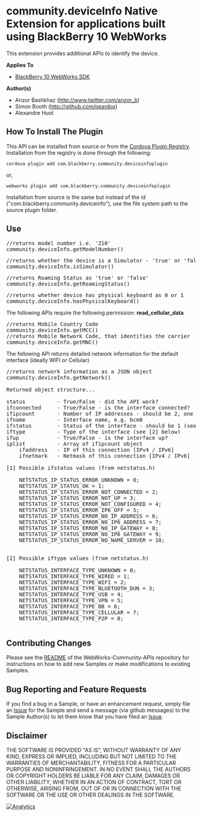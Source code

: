 # community.deviceInfo Native Extension for applications built using BlackBerry 10 WebWorks

This extension provides additional APIs to identify the device.

**Applies To**

* [BlackBerry 10 WebWorks SDK](https://developer.blackberry.com/html5/download/sdk) 

**Author(s)** 

* Anzor Bashkhaz (http://www.twitter.com/anzor_b)
* Simon Booth (http://github.com/peardox)
* Alexandre Huot


## How To Install The Plugin

This API can be installed from source or from the [Cordova Plugin Registry](http://plugins.cordova.io/). Installation from the registry is done through the following:

    cordova plugin add com.blackberry.community.deviceinfoplugin

or,
    
    webworks plugin add com.blackberry.community.deviceinfoplugin

Installation from source is the same but instead of the id ("com.blackberry.community.deviceinfo"), use the file system path to the source plugin folder.

## Use

<pre>
//returns model number i.e. 'Z10'
community.deviceInfo.getModelNumber()
</pre> 

<pre>
//returns whether the device is a Simulator - 'true' or 'false'
community.deviceInfo.isSimulator()
</pre> 

<pre>
//returns Roaming Status as 'true' or 'false'
community.deviceInfo.getRoamingStatus()
</pre> 

<pre>
//returns whether device has physical keyboard as 0 or 1
community.deviceInfo.hasPhysicalKeyboard()
</pre> 

The following APIs require the following permission:
<b>read_cellular_data</b>

<pre>
//returns Mobile Country Code
community.deviceInfo.getMCC()
//returns Mobile Network Code, that identifies the carrier
community.deviceInfo.getMNC()
</pre>	

The following API returns detailed network information for the default interface (ideally WIFI or Cellular)
<pre>
//returns network information as a JSON object
community.deviceInfo.getNetwork()

Returned object structure...

status			- True/False - did the API work?
ifconnected		- True/False - is the interface connected?
ifipcount		- Number of IP addresses - should be 2, one IPv4 and one IPv6
ifname			- Interface name, e.g. bcm0
ifstatus		- Status of the interface - should be 1 (see [1] below)
iftype			- Type of the interface (see [2] below)
ifup			- True/False - is the interface up?
iplist			- Array of ifipcount object
	ifaddress	- IP of this connection [IPv4 / IPv6]
	ifnetmark	- Netmask of this connection [IPv4 / IPv6]

[1] Possible ifstatus values (from netstatus.h)

    NETSTATUS_IP_STATUS_ERROR_UNKNOWN = 0;
    NETSTATUS_IP_STATUS_OK = 1;
    NETSTATUS_IP_STATUS_ERROR_NOT_CONNECTED = 2;
    NETSTATUS_IP_STATUS_ERROR_NOT_UP = 3;
    NETSTATUS_IP_STATUS_ERROR_NOT_CONFIGURED = 4;
    NETSTATUS_IP_STATUS_ERROR_IP6_OFF = 5;
    NETSTATUS_IP_STATUS_ERROR_NO_IP_ADDRESS = 6;
    NETSTATUS_IP_STATUS_ERROR_NO_IP6_ADDRESS = 7;
    NETSTATUS_IP_STATUS_ERROR_NO_IP_GATEWAY = 8;
    NETSTATUS_IP_STATUS_ERROR_NO_IP6_GATEWAY = 9;
	NETSTATUS_IP_STATUS_ERROR_NO_NAME_SERVER = 10;


[2] Possible iftype values (from netstatus.h)
	
    NETSTATUS_INTERFACE_TYPE_UNKNOWN = 0;
    NETSTATUS_INTERFACE_TYPE_WIRED = 1;
    NETSTATUS_INTERFACE_TYPE_WIFI = 2;
    NETSTATUS_INTERFACE_TYPE_BLUETOOTH_DUN = 3;
    NETSTATUS_INTERFACE_TYPE_USB = 4;
    NETSTATUS_INTERFACE_TYPE_VPN = 5;
    NETSTATUS_INTERFACE_TYPE_BB = 6;
    NETSTATUS_INTERFACE_TYPE_CELLULAR = 7;
    NETSTATUS_INTERFACE_TYPE_P2P = 8;

</pre> 


## Contributing Changes

Please see the [README](https://github.com/blackberry/WebWorks-Community-APIs) of the WebWorks-Community-APIs repository for instructions on how to add new Samples or make modifications to existing Samples.


## Bug Reporting and Feature Requests

If you find a bug in a Sample, or have an enhancement request, simply file an [Issue](https://github.com/blackberry/WebWorks-Community-APIs//issues) for the Sample and send a message (via github messages) to the Sample Author(s) to let them know that you have filed an [Issue](https://github.com/blackberry/WebWorks-Community-APIs//issues).

## Disclaimer

THE SOFTWARE IS PROVIDED "AS IS", WITHOUT WARRANTY OF ANY KIND, EXPRESS OR IMPLIED, INCLUDING BUT NOT LIMITED TO THE WARRANTIES OF MERCHANTABILITY, FITNESS FOR A PARTICULAR PURPOSE AND NONINFRINGEMENT. IN NO EVENT SHALL THE AUTHORS OR COPYRIGHT HOLDERS BE LIABLE FOR ANY CLAIM, DAMAGES OR OTHER LIABILITY, WHETHER IN AN ACTION OF CONTRACT, TORT OR OTHERWISE, ARISING FROM, OUT OF OR IN CONNECTION WITH THE SOFTWARE OR THE USE OR OTHER DEALINGS IN THE SOFTWARE.

[![Analytics](https://ga-beacon.appspot.com/UA-46817652-1/WebWorks-Community-APIs/BB10/DeviceInfo?pixel)](https://github.com/igrigorik/ga-beacon)
